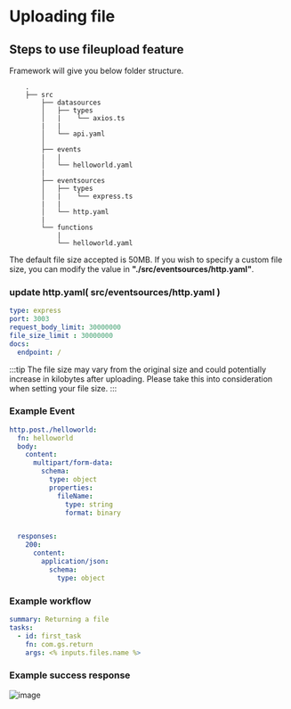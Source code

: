 # Uploading file

## Steps to use fileupload feature

Framework will give you below folder structure.

```
    .
    ├── src
        ├── datasources
        │   ├── types
        │   |    └── axios.ts
        |   |
        │   └── api.yaml
        │
        ├── events
        |   |
        │   └── helloworld.yaml
        |
        ├── eventsources
        │   ├── types
        │   |    └── express.ts
        |   |
        │   └── http.yaml
        |
        └── functions
            |
            └── helloworld.yaml
```

The default file size accepted is 50MB. If you wish to specify a custom file size, you can modify the value in **"./src/eventsources/http.yaml"**.

### update http.yaml( src/eventsources/http.yaml )
```yaml
type: express
port: 3003
request_body_limit: 30000000
file_size_limit : 30000000
docs:
  endpoint: /
```

:::tip The file size may vary from the original size and could potentially increase in kilobytes after uploading. Please take this into consideration when setting your file size.
:::


### Example Event

```yaml
http.post./helloworld:
  fn: helloworld
  body:
    content:
      multipart/form-data:
        schema:
          type: object
          properties:
            fileName:
              type: string
              format: binary


  responses:
    200:
      content:
        application/json:
          schema:
            type: object

```

### Example workflow


```yaml
summary: Returning a file
tasks:
  - id: first_task
    fn: com.gs.return
    args: <% inputs.files.name %>

```

### Example success response

![image](https://res.cloudinary.com/dzdcjchdc/image/upload/v1704369051/Screenshot_from_2024-01-04_17-20-32_dfzirt.png)

